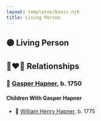 ```yaml
---
layout: templates/basic.njk
title: Living Person
---
```

## 🟣 Living Person

## 👩‍❤️‍👨 Relationships

### 🔵 [Gasper Hapner](/people/9/920624), b. 1750

#### Children With Gasper Hapner
* 🔵 [William Henry Hapner](/people/9/95017783), b. 1775